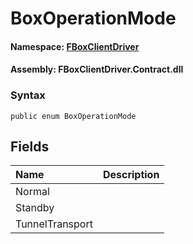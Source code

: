 # BoxOperationMode

#### **Namespace**: [FBoxClientDriver](https://docs.flexem.net/fbox/zh-cn/sdk/FBoxClientDriver.html)

#### **Assembly**: FBoxClientDriver.Contract.dll

### Syntax <a id="FBoxClientDriver_BoxOperationMode_syntax"></a>

```text
public enum BoxOperationMode
```

## Fields <a id="fields"></a>

| Name | Description |
| :--- | :--- |
| Normal |  |
| Standby |  |
| TunnelTransport |  |

